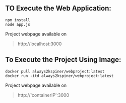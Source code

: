 ## TO Execute the Web Application:  
  `npm install`  
  `node app.js`  
  
  Project webpage available on   
  > http://localhost:3000

## To Execute the Project Using Image:  
  `docker pull always2kspiner/webproject:latest`  
  `docker run -itd always2kspiner/webproject:latest`  
  
  Project webpage available on  
  > http://'containerIP':3000
  
